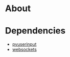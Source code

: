 # About


# Dependencies
* [pyuserinput](https://github.com/SavinaRoja/PyUserInput)
* [websockets](https://github.com/aaugustin/websockets)
